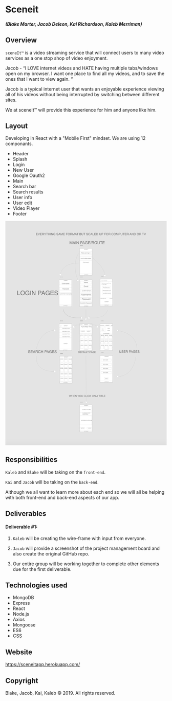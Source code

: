 # Sceneit

##### (Blake Marter, Jacob Deleon, Kai Richardson, Kaleb Merriman)

## Overview

`sceneIt™` is a video streaming service that will connect users to many video services as a one stop shop of video enjoyment. 

Jacob -
“I LOVE internet videos and HATE having multiple tabs/windows open on my browser. I want one place to find all my videos, and to save the ones that I want to view again. “

Jacob is a typical internet user that wants an enjoyable experience viewing all of his videos without being interrupted by switching between different sites.

We at sceneIt™ will provide this experience for him and anyone like him. 


## Layout

Developing in React with a "Mobile First" mindset. We are using 12 componants. 

* Header
* Splash
* Login
* New User
* Google Oauth2
* Main
* Search bar
* Search results
* User info
* User edit
* Video Player
* Footer

![Wireframe Layout](./deliverables/deliverable_1/wireframe/sceneItWireFrame.png)

## Responsibilities

`Kaleb` and `Blake` will be taking on the `front-end`.

`Kai` and `Jacob` will be taking on the `back-end`.

Although we all want to learn more about each end so we will all be helping with both front-end and back-end aspects of our app.

## Deliverables

#### Deliverable #1: 

1. `Kaleb` will be creating the wire-frame with input from everyone.

2. `Jacob` will provide a screenshot of the project management board and also create the original GitHub repo.

3. Our entire group will be working together to complete other elements due for the first deliverable.

## Technologies used

* MongoDB
* Express
* React
* Node.js
* Axios
* Mongoose
* ES6
* CSS

## Website

https://sceneitapp.herokuapp.com/

## Copyright

Blake, Jacob, Kai, Kaleb © 2019.  All rights reserved.
